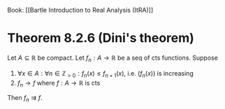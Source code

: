 Book: [[Bartle Introduction to Real Analysis (ItRA)]]
# Theorem 8.2.6 (Dini's theorem)
Let $A\subseteq \mathbb{R}$ be compact.
Let $f_{n}:A\to \mathbb{R}$ be a seq of cts functions.
Suppose
1. $\forall x\in A:\forall n\in \mathbb{Z}_{>0}:f_{n}(x)\leq f_{n+1}(x)$, i.e. $(f_{n}(x))$ is increasing
2. $f_{n}\to f$ where $f:A\to \mathbb{R}$ is cts

Then $f_{n}\rightrightarrows f$.